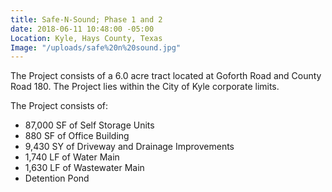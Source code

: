 ```yaml
---
title: Safe-N-Sound; Phase 1 and 2
date: 2018-06-11 10:48:00 -05:00
Location: Kyle, Hays County, Texas
Image: "/uploads/safe%20n%20sound.jpg"
---
```


The Project consists of a 6.0 acre tract located at Goforth Road and County Road 180.  The Project lies within the City of Kyle corporate limits. 

The Project consists of:

* 87,000 SF of Self Storage Units
* 880 SF of Office Building
* 9,430 SY of Driveway and Drainage Improvements
* 1,740 LF of Water Main
* 1,630 LF of Wastewater Main
* Detention Pond